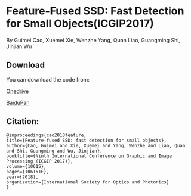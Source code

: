 # Feature-Fused SSD: Fast Detection for Small Objects(ICGIP2017)

By Guimei Cao, Xuemei Xie, Wenzhe Yang, Quan Liao, Guangming Shi, Jinjian Wu

## Download

You can download the code from:

[Onedrive](https://stuxidianeducn-my.sharepoint.com/:u:/g/personal/wzyang_stu_xidian_edu_cn/EezjWgfk-_1NjLBTaMdUA0cBgf-sC2kgEwXXB5p_FMZbBg)

[BaiduPan](https://stuxidianeducn-my.sharepoint.com/:u:/g/personal/wzyang_stu_xidian_edu_cn/EezjWgfk-_1NjLBTaMdUA0cBgf-sC2kgEwXXB5p_FMZbBg)

## Citation:

    @inproceedings{cao2018feature,
    title={Feature-fused SSD: fast detection for small objects},
    author={Cao, Guimei and Xie, Xuemei and Yang, Wenzhe and Liao, Quan and Shi, Guangming and Wu, Jinjian},
    booktitle={Ninth International Conference on Graphic and Image Processing (ICGIP 2017)},
    volume={10615},
    pages={106151E},
    year={2018},
    organization={International Society for Optics and Photonics}
    }
